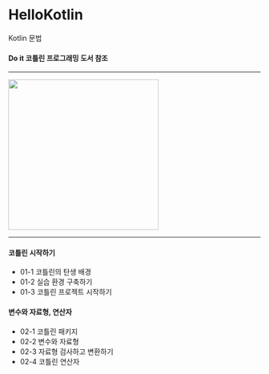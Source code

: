 # HelloKotlin
Kotlin 문법
#### Do it 코틀린 프로그래밍 도서 참조
****
<img src="https://user-images.githubusercontent.com/58936137/166410605-14c79dad-9653-4a0b-8811-ed647c4ce9fb.png" width="300" height="300">
<hr/>


#### 코틀린 시작하기
+ 01-1 코틀린의 탄생 배경
+ 01-2 실습 환경 구축하기
+ 01-3 코틀린 프로젝트 시작하기

#### 변수와 자료형, 연산자
+ 02-1 코틀린 패키지
+ 02-2 변수와 자료형
+ 02-3 자료형 검사하고 변환하기
+ 02-4 코틀린 연산자
